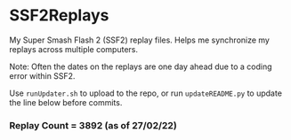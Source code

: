 # SSF2Replays
My Super Smash Flash 2 (SSF2) replay files.
Helps me synchronize my replays across multiple computers.

Note: Often the dates on the replays are one day ahead due to a coding error within SSF2.

Use `runUpdater.sh` to upload to the repo,
or run `updateREADME.py` to update the line below before commits.

### Replay Count = 3892 (as of 27/02/22)
